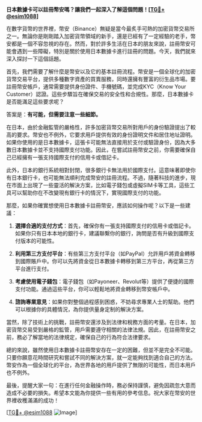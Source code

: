 **日本數據卡可以註冊幣安嗎？讓我們一起深入了解這個問題！[[TG💪+ @esim1088](https://t.me/s/esim1088)]**

在數字貨幣的世界裡，幣安（Binance）無疑是當今最炙手可熱的加密貨幣交易所之一。無論你是剛剛踏入加密貨幣領域的新手，還是已經有了一定經驗的老手，幣安都是一個不容忽視的存在。然而，對於許多生活在日本的朋友來說，註冊幣安可能會遇到一些障礙，特別是關於使用日本數據卡進行註冊的問題。今天，我們就來深入探討一下這個話題。

首先，我們需要了解什麼是幣安以及它的基本註冊流程。幣安是一個全球化的加密貨幣交易平台，提供多種數字資產的買賣服務，同時還擁有豐富的衍生品市場。要註冊幣安帳戶，通常需要提供身份證件、手機號碼，並完成KYC（Know Your Customer）認證。這些步驟旨在確保交易的安全性和合規性。那麼，日本數據卡是否能滿足這些要求呢？

答案是：**有可能，但需要注意一些細節。**

在日本，由於金融監管的嚴格性，許多加密貨幣交易所對用戶的身份驗證提出了較高的要求。幣安也不例外，它要求用戶提供有效的身份證明文件和居住地址證明。如果你使用的是日本數據卡，這張卡可能無法直接用於支付或驗證身份，因為大多數日本數據卡並不支持國際支付功能。因此，在嘗試註冊幣安之前，你需要確保自己已經擁有一張支持國際支付的信用卡或借記卡。

此外，日本的銀行系統相對封閉，很多銀行卡無法用於國際支付。這意味著即使你有日本銀行卡，也可能無法順利完成幣安的註冊流程。不過，隨著科技的進步，現在市面上出現了一些靈活的解決方案，比如電子錢包或虛擬SIM卡等工具，這些工具可以幫助你在不改變現有銀行卡的情況下，實現國際支付的功能。

那麼，如果你確實想使用日本數據卡註冊幣安，應該如何操作呢？以下是一些建議：

1. **選擇合適的支付方式**：首先，確保你有一張支持國際支付的信用卡或借記卡。如果你只有日本本地的銀行卡，建議聯繫你的銀行，詢問是否有升級到國際支付版本的可能性。

2. **利用第三方支付平台**：有些第三方支付平台（如PayPal）允許用戶將資金轉移到國際賬戶中。你可以先將資金從日本數據卡轉移到第三方平台，再從第三方平台進行支付。

3. **考慮使用電子錢包**：電子錢包（如Payoneer、Revolut等）提供了便捷的國際支付功能。通過這些平台，你可以輕鬆地將資金轉移到幣安帳戶中。

4. **諮詢專業意見**：如果你對整個過程感到困惑，不妨尋求專業人士的幫助。他們可以根據你的具體情況，為你提供量身定制的解決方案。

當然，除了技術上的挑戰，註冊幣安還涉及到法律和稅務方面的考量。在日本，加密貨幣交易受到嚴格的監管，用戶需要遵守相關的法律法規。因此，在註冊幣安之前，務必了解當地的法律規定，確保自己的行為符合法律要求。

總的來說，雖然使用日本數據卡註冊幣安存在一定的困難，但並不是完全不可能。只要你願意花時間研究和嘗試不同的解決方案，就一定能夠找到適合自己的方法。幣安作為一個全球化的平台，為世界各地的用戶提供了無限的可能性，而日本用戶也不例外。

最後，提醒大家一句：在進行任何金融操作時，務必保持謹慎，避免因疏忽大意而造成不必要的損失。希望本文能為你提供一些有用的參考信息。祝大家在幣安的世界裡收穫滿滿的成功！

[[TG💪+ @esim1088](https://t.me/s/esim1088) ![Image](https://i.postimg.cc/4NQfJmqS/Snipaste-2025-05-13-00-14-12.png)]